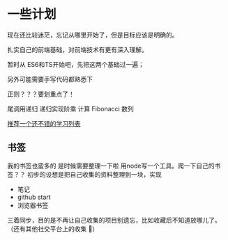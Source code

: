 # 一些计划

现在还比较迷茫，忘记从哪里开始了，但是目标应该是明确的。

扎实自己的前端基础，对前端技术有更有深入理解。

暂时从 ES6和TS开始吧，先把这两个基础过一遍；

另外可能需要手写代码都熟悉下

正则？？？要划重点了！

尾调用递归
递归实现阶乘
计算 Fibonacci 数列

[推荐一个还不错的学习列表](https://github.com/csr632/awesome-learning-resources)


## 书签

我的书签也蛮多的
是时候需要整理一下啦
用node写一个工具。爬一下自己的书签？？
初步的设想是把自己收集的资料整理到一块，实现
- 笔记
- github start
- 浏览器书签

三着同步，目的是不再让自己收集的项目别遗忘，比如收藏后不知道放哪儿了。
（还有其他社交平台上的收集 🤔）
